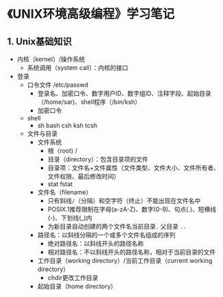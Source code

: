 # 《UNIX环境高级编程》学习笔记

## 1. Unix基础知识

* 内核（kernel）/操作系统
  * 系统调用（system call）：内核的接口
* 登录
  * 口令文件 /etc/passwd
    * 登录名、加密口令、数字用户ID、数字组ID、注释字段、起始目录（/home/sar)、shell程序（/bin/ksh）
    * 加密口令
  * shell
    * sh bash csh ksh tcsh
  * 文件与目录
    * 文件系统
      * 根（root) /
      * 目录（directory）：包含目录项的文件
      * 目录项：文件名+文件属性（文件类型、文件大小、文件所有者、文件权限、最后修改时间）
      * stat fstat
    * 文件名（filename）
      * 只有斜线``/``（分隔）和空字符（终止）不能出现在文件名中
      * POSIX.1推荐限制在字母(a-zA-Z)、数字(0-9)、句点(.)、短横线(-)、下划线(_)内
      * 为新目录自动创建的两个文件名当前目录``.`` 父目录 ``..``
    * 路径名：以斜线分隔的一个或多个文件名组成的序列
      * 绝对路径名：以斜线开头的路径名称
      * 相对路径名：不以斜线开头的路径名称，相对于当前目录的文件
    * 工作目录（working directory）/当前工作目录（current working directory）
      * chdir更改工作目录
    * 起始目录（home directory）

